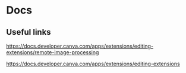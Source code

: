 # Docs

## Useful links

https://docs.developer.canva.com/apps/extensions/editing-extensions/remote-image-processing

https://docs.developer.canva.com/apps/extensions/editing-extensions



